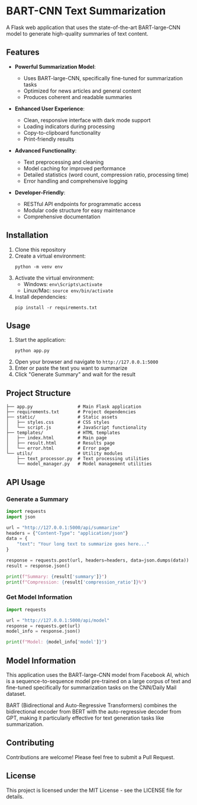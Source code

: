 # BART-CNN Text Summarization

A Flask web application that uses the state-of-the-art BART-large-CNN model to generate high-quality summaries of text content.

## Features

- **Powerful Summarization Model**:
  - Uses BART-large-CNN, specifically fine-tuned for summarization tasks
  - Optimized for news articles and general content
  - Produces coherent and readable summaries

- **Enhanced User Experience**:
  - Clean, responsive interface with dark mode support
  - Loading indicators during processing
  - Copy-to-clipboard functionality
  - Print-friendly results

- **Advanced Functionality**:
  - Text preprocessing and cleaning
  - Model caching for improved performance
  - Detailed statistics (word count, compression ratio, processing time)
  - Error handling and comprehensive logging

- **Developer-Friendly**:
  - RESTful API endpoints for programmatic access
  - Modular code structure for easy maintenance
  - Comprehensive documentation

## Installation

1. Clone this repository
2. Create a virtual environment:
   ```
   python -m venv env
   ```
3. Activate the virtual environment:
   - Windows: `env\Scripts\activate`
   - Linux/Mac: `source env/bin/activate`
4. Install dependencies:
   ```
   pip install -r requirements.txt
   ```

## Usage

1. Start the application:
   ```
   python app.py
   ```
2. Open your browser and navigate to `http://127.0.0.1:5000`
3. Enter or paste the text you want to summarize
4. Click "Generate Summary" and wait for the result

## Project Structure

```
├── app.py                 # Main Flask application
├── requirements.txt       # Project dependencies
├── static/                # Static assets
│   ├── styles.css         # CSS styles
│   └── script.js          # JavaScript functionality
├── templates/             # HTML templates
│   ├── index.html         # Main page
│   ├── result.html        # Results page
│   └── error.html         # Error page
└── utils/                 # Utility modules
    ├── text_processor.py  # Text processing utilities
    └── model_manager.py   # Model management utilities
```

## API Usage

### Generate a Summary

```python
import requests
import json

url = "http://127.0.0.1:5000/api/summarize"
headers = {"Content-Type": "application/json"}
data = {
    "text": "Your long text to summarize goes here..."
}

response = requests.post(url, headers=headers, data=json.dumps(data))
result = response.json()

print(f"Summary: {result['summary']}")
print(f"Compression: {result['compression_ratio']}%")
```

### Get Model Information

```python
import requests

url = "http://127.0.0.1:5000/api/model"
response = requests.get(url)
model_info = response.json()

print(f"Model: {model_info['model']}")
```

## Model Information

This application uses the BART-large-CNN model from Facebook AI, which is a sequence-to-sequence model pre-trained on a large corpus of text and fine-tuned specifically for summarization tasks on the CNN/Daily Mail dataset.

BART (Bidirectional and Auto-Regressive Transformers) combines the bidirectional encoder from BERT with the auto-regressive decoder from GPT, making it particularly effective for text generation tasks like summarization.

## Contributing

Contributions are welcome! Please feel free to submit a Pull Request.

## License

This project is licensed under the MIT License - see the LICENSE file for details.